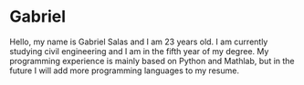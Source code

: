 # Gabriel
Hello, my name is Gabriel Salas and I am 23 years old. I am currently studying civil engineering and I am in the fifth year of my degree. My programming experience is mainly based on Python and Mathlab, but in the future I will add more programming languages ​​to my resume.
